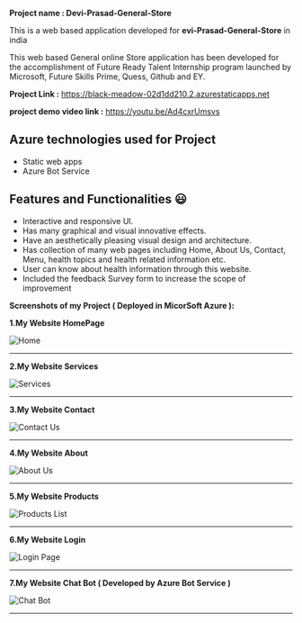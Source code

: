 

**Project name  : Devi-Prasad-General-Store**

This is a web based application developed for **evi-Prasad-General-Store** in india

This web based General online Store application has been developed for the accomplishment of Future Ready Talent Internship program launched by Microsoft, Future Skills Prime, Quess, Github and EY.


**Project Link :** https://black-meadow-02d1dd210.2.azurestaticapps.net

**project demo video link :** https://youtu.be/Ad4cxrUmsvs

## Azure technologies used for Project

- Static web apps
- Azure Bot Service

## Features and Functionalities 😃

- Interactive and responsive UI.
- Has many graphical and visual innovative effects.
- Have an aesthetically pleasing visual design and architecture.
- Has collection of many web pages including Home, About Us, Contact, Menu, health topics and health related information etc.
- User can know about health information through this website.
- Included the feedback Survey form to increase the scope of improvement 

**Screenshots of my Project ( Deployed in MicorSoft Azure ):**

**1.My Website HomePage** 

![Home](https://user-images.githubusercontent.com/110979904/207678445-ae791d7c-9caa-42c8-8891-840c174b4c26.PNG)

----------------------------------------------------------------------------------------------------------------------------
**2.My Website Services**

![Services](https://user-images.githubusercontent.com/110979904/207678510-4f271910-fcc8-4940-870d-8d3d90ccf827.PNG)

----------------------------------------------------------------------------------------------------------------------------
**3.My Website Contact**

![Contact Us](https://user-images.githubusercontent.com/110979904/207678579-72255fee-e549-4f2f-87c7-b4c6c06e1e17.PNG)

----------------------------------------------------------------------------------------------------------------------------
**4.My Website About**

![About Us](https://user-images.githubusercontent.com/110979904/207678641-3064b30f-450a-40a8-98e0-4ef1f62150ca.PNG)

----------------------------------------------------------------------------------------------------------------------------
**5.My Website Products**

![Products List](https://user-images.githubusercontent.com/110979904/207679201-baeb7aa6-ee9d-46f5-8af4-2db556907a5b.PNG)

----------------------------------------------------------------------------------------------------------------------------
**6.My Website Login**

![Login Page](https://user-images.githubusercontent.com/110979904/207679253-26f9da84-3ed1-4e96-b875-05af385591e6.PNG)

----------------------------------------------------------------------------------------------------------------------------
**7.My Website Chat Bot ( Developed by Azure Bot Service )** 

![Chat Bot](https://user-images.githubusercontent.com/110979904/207678711-c47597a6-3216-4034-b1ec-ecb04ba65a5f.PNG)

----------------------------------------------------------------------------------------------------------------------------
